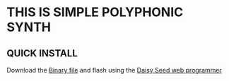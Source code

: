 # THIS IS SIMPLE POLYPHONIC SYNTH

## QUICK INSTALL
Download the [Binary file](simple-polysynth-touch.bin) and flash using the [Daisy Seed web programmer](https://electro-smith.github.io/Programmer/)